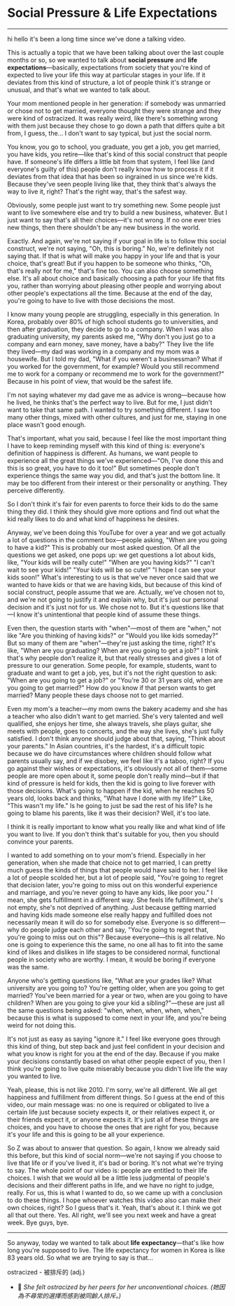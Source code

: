 # Social Pressure & Life Expectations

---

hi hello it's been a long time since we've done a talking video.

This is actually a topic that we have been talking about over the last couple months or so, so we wanted to talk about **social pressure** and **life expectations**—basically, expectations from society that you're kind of expected to live your life this way at particular stages in your life. If it deviates from this kind of structure, a lot of people think it's strange or unusual, and that's what we wanted to talk about.

Your mom mentioned people in her generation: if somebody was unmarried or chose not to get married, everyone thought they were strange and they were kind of ostracized. It was really weird, like there's something wrong with them just because they chose to go down a path that differs quite a bit from, I guess, the... I don't want to say typical, but just the social norm.

You know, you go to school, you graduate, you get a job, you get married, you have kids, you retire—like that's kind of this social construct that people have. If someone's life differs a little bit from that system, I feel like (and everyone's guilty of this) people don't really know how to process it if it deviates from that idea that has been so ingrained in us since we're kids. Because they've seen people living like that, they think that's always the way to live it, right? That's the right way, that's the safest way.

Obviously, some people just want to try something new. Some people just want to live somewhere else and try to build a new business, whatever. But I just want to say that's all their choices—it's not wrong. If no one ever tries new things, then there shouldn't be any new business in the world.

Exactly. And again, we're not saying if your goal in life is to follow this social construct, we're not saying, "Oh, this is boring." No, we're definitely not saying that. If that is what will make you happy in your life and that is your choice, that's great! But if you happen to be someone who thinks, "Oh, that's really not for me," that's fine too. You can also choose something else. It's all about choice and basically choosing a path for your life that fits you, rather than worrying about pleasing other people and worrying about other people's expectations all the time. Because at the end of the day, you're going to have to live with those decisions the most.

I know many young people are struggling, especially in this generation. In Korea, probably over 80% of high school students go to universities, and then after graduation, they decide to go to a company. When I was also graduating university, my parents asked me, "Why don't you just go to a company and earn money, save money, have a baby?" They live the life they lived—my dad was working in a company and my mom was a housewife. But I told my dad, "What if you weren't a businessman? What if you worked for the government, for example? Would you still recommend me to work for a company or recommend me to work for the government?" Because in his point of view, that would be the safest life.

I'm not saying whatever my dad gave me as advice is wrong—because how he lived, he thinks that's the perfect way to live. But for me, I just didn't want to take that same path. I wanted to try something different. I saw too many other things, mixed with other cultures, and just for me, staying in one place wasn't good enough.

That's important, what you said, because I feel like the most important thing I have to keep reminding myself with this kind of thing is: everyone's definition of happiness is different. As humans, we want people to experience all the great things we've experienced—"Oh, I've done this and this is so great, you have to do it too!" But sometimes people don't experience things the same way you did, and that's just the bottom line. It may be too different from their interest or their personality or anything. They perceive differently.

So I don't think it's fair for even parents to force their kids to do the same thing they did. I think they should give more options and find out what the kid really likes to do and what kind of happiness he desires.

Anyway, we've been doing this YouTube for over a year and we got actually a lot of questions in the comment box—people asking, "When are you going to have a kid?" This is probably our most asked question. Of all the questions we get asked, one pops up: we get questions a lot about kids, like, "Your kids will be really cute!" "When are you having kids?" "I can't wait to see your kids!" "Your kids will be so cute!" "I hope I can see your kids soon!" What's interesting to us is that we've never once said that we wanted to have kids or that we are having kids, but because of this kind of social construct, people assume that we are. Actually, we've chosen not to, and we're not going to justify it and explain why, but it's just our personal decision and it's just not for us. We chose not to. But it's questions like that—I know it's unintentional that people kind of assume these things.

Even then, the question starts with "when"—most of them are "when," not like "Are you thinking of having kids?" or "Would you like kids someday?" But so many of them are "when"—they're just asking the time, right? It's like, "When are you graduating? When are you going to get a job?" I think that's why people don't realize it, but that really stresses and gives a lot of pressure to our generation. Some people, for example, students, want to graduate and want to get a job, yes, but it's not the right question to ask: "When are you going to get a job?" or "You're 30 or 31 years old, when are you going to get married?" How do you know if that person wants to get married? Many people these days choose not to get married.

Even my mom's a teacher—my mom owns the bakery academy and she has a teacher who also didn't want to get married. She's very talented and well qualified, she enjoys her time, she always travels, she plays guitar, she meets with people, goes to concerts, and the way she lives, she's just fully satisfied. I don't think anyone should judge about that, saying, "Think about your parents." In Asian countries, it's the hardest, it's a difficult topic because we do have circumstances where children should follow what parents usually say, and if we disobey, we feel like it's a taboo, right? If you go against their wishes or expectations, it's obviously not all of them—some people are more open about it, some people don't really mind—but if that kind of pressure is held for kids, then the kid is going to live forever with those decisions. What's going to happen if the kid, when he reaches 50 years old, looks back and thinks, "What have I done with my life?" Like, "This wasn't my life." Is he going to just be sad the rest of his life? Is he going to blame his parents, like it was their decision? Well, it's too late.

I think it is really important to know what you really like and what kind of life you want to live. If you don't think that's suitable for you, then you should convince your parents.

I wanted to add something on to your mom's friend. Especially in her generation, when she made that choice not to get married, I can pretty much guess the kinds of things that people would have said to her. I feel like a lot of people scolded her, but a lot of people said, "You're going to regret that decision later, you're going to miss out on this wonderful experience and marriage, and you're never going to have any kids, like poor you." I mean, she gets fulfillment in a different way. She feels life fulfillment, she's not empty, she's not deprived of anything. Just because getting married and having kids made someone else really happy and fulfilled does not necessarily mean it will do so for somebody else. Everyone is so different—why do people judge each other and say, "You're going to regret that, you're going to miss out on this"? Because everyone—this is all relative. No one is going to experience this the same, no one all has to fit into the same kind of likes and dislikes in life stages to be considered normal, functional people in society who are worthy. I mean, it would be boring if everyone was the same.

Anyone who's getting questions like, "What are your grades like? What university are you going to? You're getting older, when are you going to get married? You've been married for a year or two, when are you going to have children? When are you going to give your kid a sibling?"—these are just all the same questions being asked: "when, when, when, when, when," because this is what is supposed to come next in your life, and you're being weird for not doing this.

It's not just as easy as saying "ignore it." I feel like everyone goes through this kind of thing, but step back and just feel confident in your decision and what you know is right for you at the end of the day. Because if you make your decisions constantly based on what other people expect of you, then I think you're going to live quite miserably because you didn't live life the way you wanted to live.

Yeah, please, this is not like 2010. I'm sorry, we're all different. We all get happiness and fulfillment from different things. So I guess at the end of this video, our main message was: no one is required or obligated to live a certain life just because society expects it, or their relatives expect it, or their friends expect it, or anyone expects it. It's just all of these things are choices, and you have to choose the ones that are right for you, because it's your life and this is going to be all your experience.

So Z was about to answer that question. So again, I know we already said this before, but this kind of social norm—we're not saying if you choose to live that life or if you've lived it, it's bad or boring. It's not what we're trying to say. The whole point of our video is: people are entitled to their life choices. I wish that we would all be a little less judgmental of people's decisions and their different paths in life, and we have no right to judge, really. For us, this is what I wanted to do, so we came up with a conclusion to do these things. I hope whoever watches this video also can make their own choices, right? So I guess that's it. Yeah, that's about it. I think we got all that out there. Yes. All right, we'll see you next week and have a great week. Bye guys, bye.

---

So anyway, today we wanted to talk about **life expectancy**—that's like how long you're supposed to live. The life expectancy for women in Korea is like 83 years old. So what we are trying to say is that...


ostracized - 被排斥的 (adj.)
- 📝 *She felt ostracized by her peers for her unconventional choices. (她因為不尋常的選擇而感到被同齡人排斥。)*